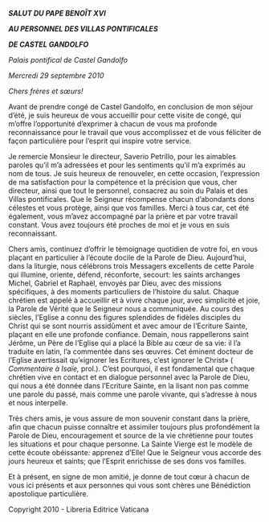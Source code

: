 ***SALUT DU PAPE BENOÎT XVI***

***AU PERSONNEL DES VILLAS PONTIFICALES***

***DE CASTEL GANDOLFO***

*Palais pontifical de Castel Gandolfo*

*Mercredi 29 septembre 2010*

*Chers frères et sœurs!*

Avant de prendre congé de Castel Gandolfo, en conclusion de mon séjour d’été, je suis heureux de vous accueillir pour cette visite de congé, qui m’offre l’opportunité d’exprimer à chacun de vous ma profonde reconnaissance pour le travail que vous accomplissez et de vous féliciter de façon particulière pour l’esprit qui inspire votre service.

Je remercie Monsieur le directeur, Saverio Petrillo, pour les aimables paroles qu’il m’a adressées et pour les sentiments qu’il m’a exprimés au nom de tous. Je suis heureux de renouveler, en cette occasion, l’expression de ma satisfaction pour la compétence et la précision que vous, cher directeur, ainsi que tout le personnel, consacrez au soin du Palais et des Villas pontificales. Que le Seigneur récompense chacun d’abondants dons célestes et vous protège, ainsi que vos familles. Merci à tous car, cet été également, vous m’avez accompagné par la prière et par votre travail constant. Vous avez toujours été proches de moi et je vous en suis reconnaissant.

Chers amis, continuez d’offrir le témoignage quotidien de votre foi, en vous plaçant en particulier à l’écoute docile de la Parole de Dieu. Aujourd’hui, dans la liturgie, nous célébrons trois Messagers excellents de cette Parole qui illumine, oriente, défend, réconforte, secourt: les saints archanges Michel, Gabriel et Raphaël, envoyés par Dieu, avec des missions spécifiques, à des moments particuliers de l’histoire du salut. Chaque chrétien est appelé à accueillir et à vivre chaque jour, avec simplicité et joie, la Parole de Vérité que le Seigneur nous a communiquée. Au cours des siècles, l’Eglise a connu des figures splendides de fidèles disciples du Christ qui se sont nourris assidûment et avec amour de l’Ecriture Sainte, plaçant en elle une profonde confiance. Demain, nous rappellerons saint Jérôme, un Père de l’Eglise qui a placé la Bible au cœur de sa vie: il l’a traduite en latin, l’a commentée dans ses œuvres. Cet éminent docteur de l’Eglise avertissait qu’«ignorer les Ecritures, c’est ignorer le Christ» ( *Commentaire à Isaïe,* prol.). C’est pourquoi, il est fondamental que chaque chrétien vive en contact et en dialogue personnel avec la Parole de Dieu, qui nous a été donnée dans l’Ecriture Sainte, en la lisant non pas comme une parole du passé, mais comme une parole vivante, qui s’adresse à nous et nous interpelle.

Très chers amis, je vous assure de mon souvenir constant dans la prière, afin que chacun puisse connaître et assimiler toujours plus profondément la Parole de Dieu, encouragement et source de la vie chrétienne pour toutes les situations et pour chaque personne. La Sainte Vierge est le modèle de cette écoute obéissante: apprenez d’Elle! Que le Seigneur vous accorde des jours heureux et saints; que l’Esprit enrichisse de ses dons vos familles.

Et à présent, en signe de mon amitié, je donne de tout cœur à chacun de vous ici présents et aux personnes qui vous sont chères une Bénédiction apostolique particulière.

Copyright 2010 - Libreria Editrice Vaticana